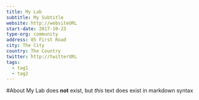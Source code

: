 ```yaml
---
title: My Lab
subtitle: My Subtitle
website: http://websiteURL
start-date: 2017-10-23
type-org: community
address: 85 First Road
city: The City
country: The Country
twitter: http://twitterURL
tags:
  - tag1
  - tag2
---
```


#About
My Lab does **not** exist, but _this_ text does exist in markdown syntax
